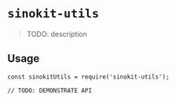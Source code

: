 # `sinokit-utils`

> TODO: description

## Usage

```
const sinokitUtils = require('sinokit-utils');

// TODO: DEMONSTRATE API
```
